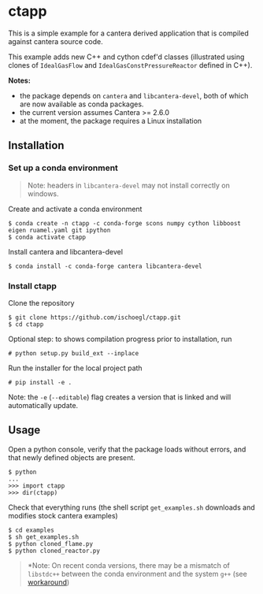 # ctapp

This is a simple example for a cantera derived application that is compiled
against cantera source code.

This example adds new C++ and cython cdef'd classes (illustrated using clones of
`IdealGasFlow` and `IdealGasConstPressureReactor` defined in C++).

__Notes:__
 * the package depends on `cantera` and `libcantera-devel`, both of which
are now available as conda packages.
 * the current version assumes Cantera >= 2.6.0
 * at the moment, the package requires a Linux installation

## Installation

### Set up a conda environment

> Note: headers in `libcantera-devel` may not install correctly on windows.

Create and activate a conda environment

```
$ conda create -n ctapp -c conda-forge scons numpy cython libboost eigen ruamel.yaml git ipython
$ conda activate ctapp
```

Install cantera and libcantera-devel

```
$ conda install -c conda-forge cantera libcantera-devel
```

### Install ctapp

Clone the repository

```
$ git clone https://github.com/ischoegl/ctapp.git
$ cd ctapp
```

Optional step: to shows compilation progress prior to installation, run

```
# python setup.py build_ext --inplace
```

Run the installer for the local project path

```
# pip install -e .
```

Note: the `-e` (`--editable`) flag creates a version that is linked and will
automatically update.

## Usage

Open a python console, verify that the package loads without errors, and that
newly defined objects are present.

```
$ python
...
>>> import ctapp
>>> dir(ctapp)
```

Check that everything runs (the shell script `get_examples.sh` downloads and
modifies stock cantera examples)

```
$ cd examples
$ sh get_examples.sh
$ python cloned_flame.py
$ python cloned_reactor.py
```

> *Note: On recent conda versions, there may be a mismatch of `libstdc++` between
> the conda environment and the system `g++` (see
> [workaround](https://github.com/stan-dev/pystan/issues/294#issuecomment-878292636))